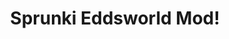 ---
slug: sprunki-eddsworld-mod-2527
title: Sprunki Eddsworld Mod!
description: "Sprunki Eddsworld Mod! is an exciting online game. Play for free directly in your browser!"
icon: /images/popular_mods/Sprunki Eddsworld Mod!.png
url: https://html-classic.itch.zone/html/11741033/index.html
previewImage: /images/popular_mods/Sprunki Eddsworld Mod!.png
type: popular mods

# SEO配置
seo:
  title: "Sprunki Eddsworld Mod! - Play Free Online Game | Fun Browser Games"
  description: "Sprunki Eddsworld Mod! - Play this fun online game for free in your browser. No download required!"
  ogImage: "/images/popular_mods/Sprunki Eddsworld Mod!.png"
  keywords: "sprunki-eddsworld-mod-2527, online game, browser game, free game, popular mods game, play online"

videoUrls:
  - https://www.youtube.com/embed/example1
  - https://www.youtube.com/embed/example2

whyPlay:
  title: "Why Play Sprunki Eddsworld Mod!?"
  items:
    - "Immersive Gameplay: Sprunki Eddsworld Mod! offers an engaging and immersive gaming experience that will keep you entertained for hours"
    - "Challenging Levels: Test your skills with increasingly difficult challenges and obstacles"
    - "Beautiful Graphics: Enjoy stunning visuals and smooth animations that bring the game world to life"
    - "Regular Updates: New content and features are added regularly to keep the game fresh and exciting"
    - "Free to Play: Experience all the fun without spending a penny"
    - "Community Features: Connect with other players, share strategies, and compete for high scores"
    - "Cross-Platform: Play on any device with a web browser, no downloads required"

features:
  title: "Key Features of Sprunki Eddsworld Mod!"
  image: "/images/popular_mods/Sprunki Eddsworld Mod!.png"
  items:
    - "Intuitive Controls: Easy to learn controls make Sprunki Eddsworld Mod! accessible for players of all skill levels"
    - "Multiple Game Modes: Enjoy various gameplay options that provide different challenges and experiences"
    - "Character Customization: Personalize your gaming experience with unique characters and items"
    - "Achievement System: Complete special tasks to earn rewards and recognition"
    - "Leaderboards: Compete with players worldwide and see who can achieve the highest scores"

characteristics:
  title: "Game Characteristics"
  image: "/images/popular_mods/Sprunki Eddsworld Mod!.png"
  items:
    - "Genre: Popular mods game with elements of strategy and skill"
    - "Difficulty: Suitable for both casual gamers and those seeking a challenge"
    - "Play Time: Quick sessions or extended gameplay, depending on your preference"
    - "Art Style: Vibrant and engaging visuals that enhance the gaming experience"
    - "Sound Design: Immersive audio that complements the gameplay perfectly"

info: "Sprunki Eddsworld Mod! is an exciting online game that offers players a unique and engaging gaming experience. With its intuitive controls, stunning visuals, and challenging gameplay, Sprunki Eddsworld Mod! provides hours of entertainment for players of all ages and skill levels. Whether you're looking for a quick gaming session during a break or an extended play session, Sprunki Eddsworld Mod! delivers an immersive experience that will keep you coming back for more. The game features multiple levels of increasing difficulty, ensuring that players are constantly challenged as they progress. With regular updates adding new content and features, Sprunki Eddsworld Mod! remains fresh and exciting, providing endless entertainment options for its growing community of players."

howToPlayIntro: "Welcome to Sprunki Eddsworld Mod!! This guide will walk you through the basics and help you master the game. Whether you're a beginner or looking to improve your skills, these tips and instructions will enhance your gaming experience."

howToPlaySteps:
  - title: "Getting Started"
    description: "Begin your Sprunki Eddsworld Mod! adventure by familiarizing yourself with the controls. Use your keyboard or mouse to navigate through the game interface. The tutorial will guide you through the basic mechanics and help you understand the objectives."
  - title: "Understanding the Objectives"
    description: "In Sprunki Eddsworld Mod!, your main goal is to progress through levels by completing specific objectives. Each level presents unique challenges that require different strategies and approaches."
  - title: "Mastering the Controls"
    description: "Practice using the controls to improve your precision and reaction time. Sprunki Eddsworld Mod! requires quick reflexes and strategic thinking to overcome obstacles and defeat opponents."
  - title: "Utilizing Power-ups"
    description: "Collect power-ups throughout the game to enhance your abilities and overcome difficult challenges. Each power-up offers unique advantages that can be crucial for success."
  - title: "Developing Strategies"
    description: "As you progress in Sprunki Eddsworld Mod!, develop effective strategies for different scenarios. Analyze patterns, anticipate challenges, and adapt your approach to maximize your performance."

faq:
  title: "Frequently Asked Questions about Sprunki Eddsworld Mod!"
  items:
    - question: "Is Sprunki Eddsworld Mod! free to play?"
      answer: "Yes, Sprunki Eddsworld Mod! is completely free to play directly in your web browser. No downloads or purchases are required to enjoy the full game experience."
    - question: "Can I play Sprunki Eddsworld Mod! on mobile devices?"
      answer: "Yes, Sprunki Eddsworld Mod! is optimized for both desktop and mobile play. You can enjoy the game on any device with a web browser and internet connection."
    - question: "Are there any in-game purchases?"
      answer: "While Sprunki Eddsworld Mod! is free to play, there may be optional in-game purchases available for cosmetic items or additional features that don't affect core gameplay."
    - question: "How often is Sprunki Eddsworld Mod! updated?"
      answer: "The developers regularly update Sprunki Eddsworld Mod! with new content, features, and improvements based on player feedback and game performance."
    - question: "Can I play Sprunki Eddsworld Mod! offline?"
      answer: "Currently, Sprunki Eddsworld Mod! requires an internet connection to play as it's a browser-based online game."
    - question: "Is Sprunki Eddsworld Mod! suitable for children?"
      answer: "Yes, Sprunki Eddsworld Mod! is designed to be family-friendly and suitable for players of all ages."
    - question: "How do I report bugs or issues?"
      answer: "If you encounter any problems while playing Sprunki Eddsworld Mod!, you can report them through the game's support page or contact the developers directly through their website."
    - question: "Still Have Questions?"
      answer: "If you have additional questions about Sprunki Eddsworld Mod! that aren't covered in this FAQ, please visit our support center or contact our customer service team for assistance."
---